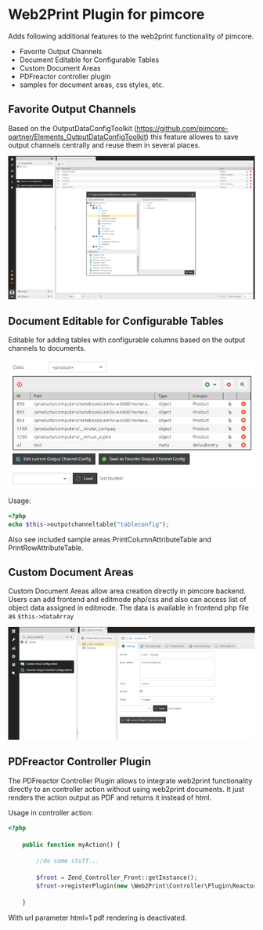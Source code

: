 # Web2Print Plugin for pimcore

Adds following additional features to the web2print functionality of pimcore.
- Favorite Output Channels
- Document Editable for Configurable Tables
- Custom Document Areas
- PDFreactor controller plugin
- samples for document areas, css styles, etc.


## Favorite Output Channels
Based on the OutputDataConfigToolkit (https://github.com/pimcore-partner/Elements_OutputDataConfigToolkit) this feature allowes
to save output channels centrally and reuse them in several places.

![favorite-output-channels](doc/img/favorite-output-channels.png)


## Document Editable for Configurable Tables
Editable for adding tables with configurable columns based on the output channels to documents.

![outputputcanneltable](doc/img/outputputcanneltable.png)

Usage:
```php
<?php
echo $this->outputchanneltable("tableconfig");
```
Also see included sample areas PrintColumnAttributeTable and PrintRowAttributeTable.


## Custom Document Areas
Custom Document Areas allow area creation directly in pimcore backend. Users can add frontend and editmode php/css and also can
access list of object data assigned in editmode. The data is available in frontend php file as ```$this->dataArray```

![outputputcanneltable](doc/img/custom-areas.png)


## PDFreactor Controller Plugin
The PDFreactor Controller Plugin allows to integrate web2print functionality directly to an controller action without using
web2print documents. It just renders the action output as PDF and returns it instead of html.

Usage in controller action:
```php
<?php

    public function myAction() {

        //do some stuff...

        $front = Zend_Controller_Front::getInstance();
        $front->registerPlugin(new \Web2Print\Controller\Plugin\ReactorPDF(), 777);

    }
```

With url parameter html=1 pdf rendering is deactivated.
